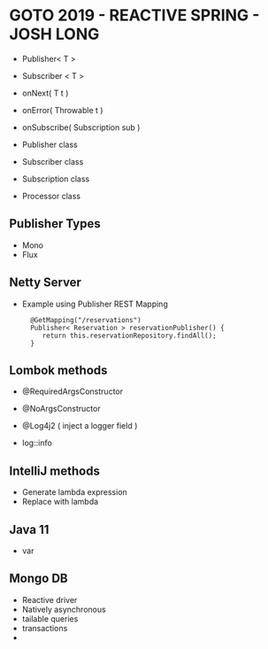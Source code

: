 # GOTO 2019 - REACTIVE SPRING - JOSH LONG


- Publisher< T > 
- Subscriber < T > 
- onNext( T t )
- onError( Throwable t )
- onSubscribe( Subscription sub ) 

- Publisher class
- Subscriber class
- Subscription class 
- Processor class


## Publisher Types

- Mono
- Flux


## Netty Server

- Example using Publisher REST Mapping

        @GetMapping("/reservations")
        Publisher< Reservation > reservationPublisher() {         
           return this.reservationRepository.findAll();
        }
    
    
 
 

## Lombok methods 

- @RequiredArgsConstructor

- @NoArgsConstructor

- @Log4j2 ( inject a logger field )
- log::info

## IntelliJ methods

- Generate lambda expression
- Replace with lambda

## Java 11

- var

## Mongo DB

- Reactive driver
- Natively asynchronous
- tailable queries
- transactions
- 
